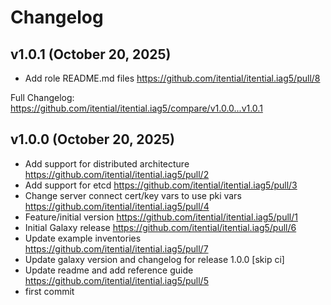 # Changelog

## v1.0.1 (October 20, 2025)

* Add role README.md files  https://github.com/itential/itential.iag5/pull/8

Full Changelog: https://github.com/itential/itential.iag5/compare/v1.0.0...v1.0.1 


## v1.0.0 (October 20, 2025)

* Add support for distributed architecture  https://github.com/itential/itential.iag5/pull/2
* Add support for etcd  https://github.com/itential/itential.iag5/pull/3
* Change server connect cert/key vars to use pki vars  https://github.com/itential/itential.iag5/pull/4
* Feature/initial version  https://github.com/itential/itential.iag5/pull/1
* Initial Galaxy release  https://github.com/itential/itential.iag5/pull/6
* Update example inventories  https://github.com/itential/itential.iag5/pull/7
* Update galaxy version and changelog for release 1.0.0 [skip ci]
* Update readme and add reference guide  https://github.com/itential/itential.iag5/pull/5
* first commit

